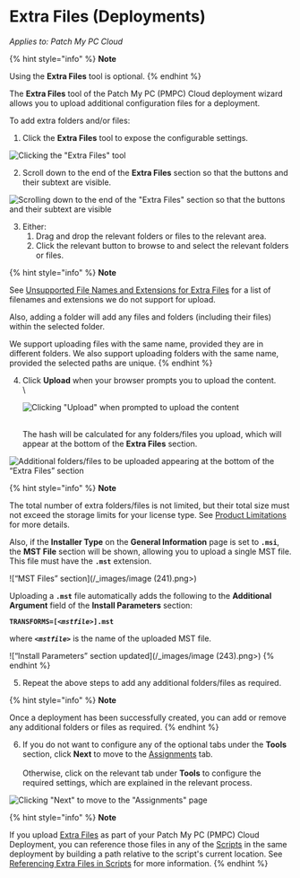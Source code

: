 # Extra Files (Deployments)

_Applies to: Patch My PC Cloud_

{% hint style="info" %}
**Note**

Using the **Extra Files** tool is optional.
{% endhint %}

The **Extra Files** tool of the Patch My PC (PMPC) Cloud deployment wizard allows you to upload additional configuration files for a deployment.

To add extra folders and/or files:

1. Click the **Extra Files** tool to expose the configurable settings.

![Clicking the "Extra Files" tool](../../../../.gitbook/assets/image-\(82\).png)

2. Scroll down to the end of the **Extra Files** section so that the buttons and their subtext are visible.

![Scrolling down to the end of the "Extra Files" section so that the buttons and their subtext are visible](../../../../.gitbook/assets/image-\(83\).png)

3. Either:
   1. Drag and drop the relevant folders or files to the relevant area.
   2. Click the relevant button to browse to and select the relevant folders or files.

{% hint style="info" %}
**Note**

See [Unsupported File Names and Extensions for Extra Files](../../../cloud-reference/unsupported-file-names-and-extensions-in-cloud.md) for a list of filenames and extensions we do not support for upload.

Also, adding a folder will add any files and folders (including their files) within the selected folder.

We support uploading files with the same name, provided they are in different folders. We also support uploading folders with the same name, provided the selected paths are unique.
{% endhint %}

4.  Click **Upload** when your browser prompts you to upload the content.\
    \\

    ![Clicking "Upload" when prompted to upload the content](../../../../.gitbook/assets/image-\(146\).png)

    \
    The hash will be calculated for any folders/files you upload, which will appear at the bottom of the **Extra Files** section.

![Additional folders/files to be uploaded appearing at the bottom of the “Extra Files” section](../../../../.gitbook/assets/image-\(84\).png)

{% hint style="info" %}
**Note**

The total number of extra folders/files is not limited, but their total size must not exceed the storage limits for your license type. See [Product Limitations](../../../cloud-product-limits.md) for more details.

Also, if the **Installer Type** on the **General Information** page is set to **`.msi`**, the **MST File** section will be shown, allowing you to upload a single MST file. This file must have the **`.mst`** extension.

!\[“MST Files” section]\(/\_images/image (241).png>)

Uploading a **`.mst`** file automatically adds the following to the **Additional Argument** field of the **Install Parameters** section:

**`TRANSFORMS=[<`**_**`mstfile>`**_**`].mst`**

where **`<`**_**`mstfile>`**_ is the name of the uploaded MST file.

!\[“Install Parameters” section updated]\(/\_images/image (243).png>)
{% endhint %}

5. Repeat the above steps to add any additional folders/files as required.

{% hint style="info" %}
**Note**

Once a deployment has been successfully created, you can add or remove any additional folders or files as required.
{% endhint %}

6. If you do not want to configure any of the optional tabs under the **Tools** section, click **Next** to move to the [Assignments](../cloud-assignments-deployment-tab.md) tab.\
   \
   Otherwise, click on the relevant tab under **Tools** to configure the required settings, which are explained in the relevant process.

![Clicking "Next" to move to the "Assignments" page](../../../../.gitbook/assets/image-\(85\).png)

{% hint style="info" %}
**Note**

If you upload [Extra Files](extra-files-deployments.md) as part of your Patch My PC (PMPC) Cloud Deployment, you can reference those files in any of the [Scripts](cloud-scripts-deployment-tool/) in the same deployment by building a path relative to the script's current location. See [Referencing Extra Files in Scripts](../../cloud-deployments-reference/referencing-extra-files-in-scripts.md) for more information.
{% endhint %}
